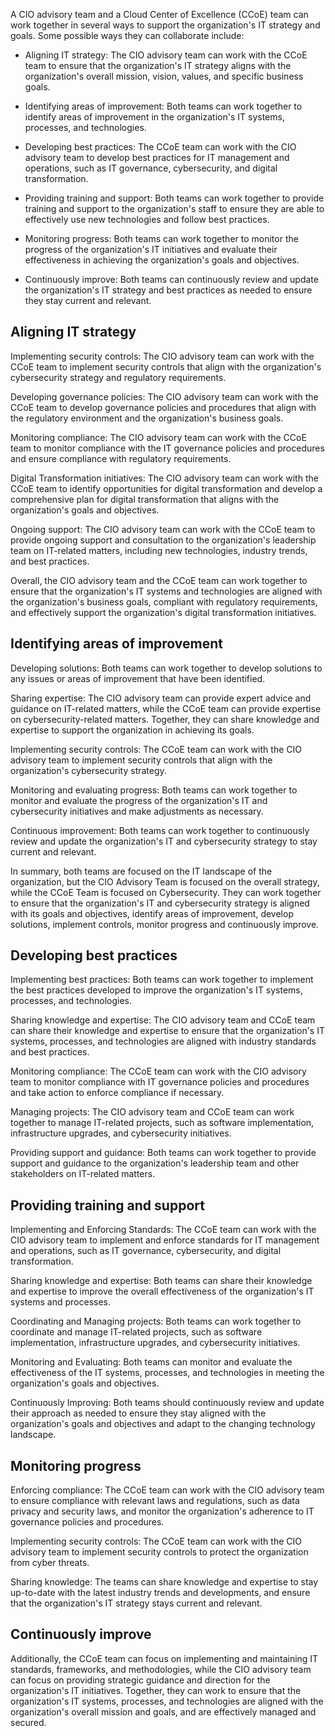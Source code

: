 A CIO advisory team and a Cloud Center of Excellence (CCoE) team can work together in several ways to support the organization's IT strategy and goals. Some possible ways they can collaborate include:

- Aligning IT strategy: The CIO advisory team can work with the CCoE team to ensure that the organization's IT strategy aligns with the organization's overall mission, vision, values, and specific business goals.

- Identifying areas of improvement: Both teams can work together to identify areas of improvement in the organization's IT systems, processes, and technologies.

- Developing best practices: The CCoE team can work with the CIO advisory team to develop best practices for IT management and operations, such as IT governance, cybersecurity, and digital transformation.

- Providing training and support: Both teams can work together to provide training and support to the organization's staff to ensure they are able to effectively use new technologies and follow best practices.

- Monitoring progress: Both teams can work together to monitor the progress of the organization's IT initiatives and evaluate their effectiveness in achieving the organization's goals and objectives.

- Continuously improve: Both teams can continuously review and update the organization's IT strategy and best practices as needed to ensure they stay current and relevant.


## Aligning IT strategy ##
Implementing security controls: The CIO advisory team can work with the CCoE team to implement security controls that align with the organization's cybersecurity strategy and regulatory requirements.

Developing governance policies: The CIO advisory team can work with the CCoE team to develop governance policies and procedures that align with the regulatory environment and the organization's business goals.

Monitoring compliance: The CIO advisory team can work with the CCoE team to monitor compliance with the IT governance policies and procedures and ensure compliance with regulatory requirements.

Digital Transformation initiatives: The CIO advisory team can work with the CCoE team to identify opportunities for digital transformation and develop a comprehensive plan for digital transformation that aligns with the organization's goals and objectives.

Ongoing support: The CIO advisory team can work with the CCoE team to provide ongoing support and consultation to the organization's leadership team on IT-related matters, including new technologies, industry trends, and best practices.

Overall, the CIO advisory team and the CCoE team can work together to ensure that the organization's IT systems and technologies are aligned with the organization's business goals, compliant with regulatory requirements, and effectively support the organization's digital transformation initiatives.


## Identifying areas of improvement ##
Developing solutions: Both teams can work together to develop solutions to any issues or areas of improvement that have been identified.

Sharing expertise: The CIO advisory team can provide expert advice and guidance on IT-related matters, while the CCoE team can provide expertise on cybersecurity-related matters. Together, they can share knowledge and expertise to support the organization in achieving its goals.

Implementing security controls: The CCoE team can work with the CIO advisory team to implement security controls that align with the organization's cybersecurity strategy.

Monitoring and evaluating progress: Both teams can work together to monitor and evaluate the progress of the organization's IT and cybersecurity initiatives and make adjustments as necessary.

Continuous improvement: Both teams can work together to continuously review and update the organization's IT and cybersecurity strategy to stay current and relevant.

In summary, both teams are focused on the IT landscape of the organization, but the CIO Advisory Team is focused on the overall strategy, while the CCoE Team is focused on Cybersecurity. They can work together to ensure that the organization's IT and cybersecurity strategy is aligned with its goals and objectives, identify areas of improvement, develop solutions, implement controls, monitor progress and continuously improve.


## Developing best practices ##
Implementing best practices: Both teams can work together to implement the best practices developed to improve the organization's IT systems, processes, and technologies.

Sharing knowledge and expertise: The CIO advisory team and CCoE team can share their knowledge and expertise to ensure that the organization's IT systems, processes, and technologies are aligned with industry standards and best practices.

Monitoring compliance: The CCoE team can work with the CIO advisory team to monitor compliance with IT governance policies and procedures and take action to enforce compliance if necessary.

Managing projects: The CIO advisory team and CCoE team can work together to manage IT-related projects, such as software implementation, infrastructure upgrades, and cybersecurity initiatives.

Providing support and guidance: Both teams can work together to provide support and guidance to the organization's leadership team and other stakeholders on IT-related matters.

## Providing training and support ##
Implementing and Enforcing Standards: The CCoE team can work with the CIO advisory team to implement and enforce standards for IT management and operations, such as IT governance, cybersecurity, and digital transformation.

Sharing knowledge and expertise: Both teams can share their knowledge and expertise to improve the overall effectiveness of the organization's IT systems and processes.

Coordinating and Managing projects: Both teams can work together to coordinate and manage IT-related projects, such as software implementation, infrastructure upgrades, and cybersecurity initiatives.

Monitoring and Evaluating: Both teams can monitor and evaluate the effectiveness of the IT systems, processes, and technologies in meeting the organization's goals and objectives.

Continuously Improving: Both teams should continuously review and update their approach as needed to ensure they stay aligned with the organization's goals and objectives and adapt to the changing technology landscape.

## Monitoring progress ##
Enforcing compliance: The CCoE team can work with the CIO advisory team to ensure compliance with relevant laws and regulations, such as data privacy and security laws, and monitor the organization's adherence to IT governance policies and procedures.

Implementing security controls: The CCoE team can work with the CIO advisory team to implement security controls to protect the organization from cyber threats.

Sharing knowledge: The teams can share knowledge and expertise to stay up-to-date with the latest industry trends and developments, and ensure that the organization's IT strategy stays current and relevant.

## Continuously improve ##
Additionally, the CCoE team can focus on implementing and maintaining IT standards, frameworks, and methodologies, while the CIO advisory team can focus on providing strategic guidance and direction for the organization's IT initiatives. Together, they can work to ensure that the organization's IT systems, processes, and technologies are aligned with the organization's overall mission and goals, and are effectively managed and secured.
